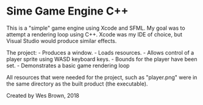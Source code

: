 # Sime Game Engine C++

This is a "simple" game engine using Xcode and SFML. My goal was to attempt a rendering
loop using C++. Xcode was my IDE of choice, but Visual Studio would produce similar
effects.

The project:
	- Produces a window.
	- Loads resources.
	- Allows control of a player sprite using WASD keyboard keys.
	- Bounds for the player have been set.
	- Demonstrates a basic game rendering loop

All resources that were needed for the project, such as "player.png" were in the same
directory as the built product (the executable).


Created by Wes Brown, 2018